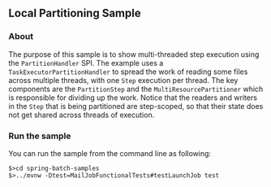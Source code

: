 ## Local Partitioning Sample

### About

The purpose of this sample is to show multi-threaded step execution
using the `PartitionHandler` SPI.  The example uses a
`TaskExecutorPartitionHandler` to spread the work of reading
some files across multiple threads, with one `Step` execution
per thread.  The key components are the `PartitionStep` and the
`MultiResourcePartitioner` which is responsible for dividing up
the work.  Notice that the readers and writers in the `Step`
that is being partitioned are step-scoped, so that their state does
not get shared across threads of execution.

### Run the sample

You can run the sample from the command line as following:

```
$>cd spring-batch-samples
$>../mvnw -Dtest=MailJobFunctionalTests#testLaunchJob test
```